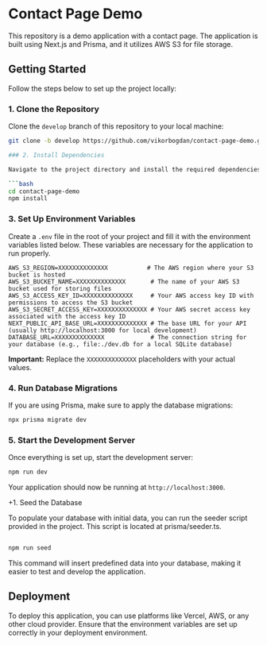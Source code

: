 # Contact Page Demo

This repository is a demo application with a contact page. The application is built using Next.js and Prisma, and it utilizes AWS S3 for file storage.

## Getting Started

Follow the steps below to set up the project locally:

### 1. Clone the Repository

Clone the `develop` branch of this repository to your local machine:

````bash
git clone -b develop https://github.com/vikorbogdan/contact-page-demo.git

### 2. Install Dependencies

Navigate to the project directory and install the required dependencies:

```bash
cd contact-page-demo
npm install
````

### 3. Set Up Environment Variables

Create a `.env` file in the root of your project and fill it with the environment variables listed below. These variables are necessary for the application to run properly.

```plaintext
AWS_S3_REGION=XXXXXXXXXXXXXX           # The AWS region where your S3 bucket is hosted
AWS_S3_BUCKET_NAME=XXXXXXXXXXXXXX       # The name of your AWS S3 bucket used for storing files
AWS_S3_ACCESS_KEY_ID=XXXXXXXXXXXXXX     # Your AWS access key ID with permissions to access the S3 bucket
AWS_S3_SECRET_ACCESS_KEY=XXXXXXXXXXXXXX # Your AWS secret access key associated with the access key ID
NEXT_PUBLIC_API_BASE_URL=XXXXXXXXXXXXXX # The base URL for your API (usually http://localhost:3000 for local development)
DATABASE_URL=XXXXXXXXXXXXXX             # The connection string for your database (e.g., file:./dev.db for a local SQLite database)
```

**Important:** Replace the `XXXXXXXXXXXXXX` placeholders with your actual values.

### 4. Run Database Migrations

If you are using Prisma, make sure to apply the database migrations:

```bash
npx prisma migrate dev
```

### 5. Start the Development Server

Once everything is set up, start the development server:

```bash
npm run dev
```

Your application should now be running at `http://localhost:3000`.

+1. Seed the Database

To populate your database with initial data, you can run the seeder script provided in the project. This script is located at prisma/seeder.ts.

```bash

npm run seed
```

This command will insert predefined data into your database, making it easier to test and develop the application.

## Deployment

To deploy this application, you can use platforms like Vercel, AWS, or any other cloud provider. Ensure that the environment variables are set up correctly in your deployment environment.
